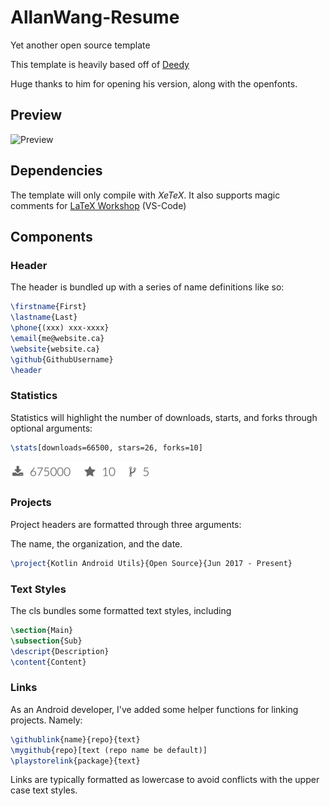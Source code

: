 # AllanWang-Resume

Yet another open source template

This template is heavily based off of [Deedy](https://github.com/deedy/Deedy-Resume)

Huge thanks to him for opening his version, along with the openfonts.

## Preview

![Preview](https://www.allanwang.ca/resume-snapshot.png)

## Dependencies

The template will only compile with *XeTeX*.
It also supports magic comments for [LaTeX Workshop](https://github.com/James-Yu/LaTeX-Workshop) (VS-Code)

## Components

### Header

The header is bundled up with a series of name definitions like so:

```latex
\firstname{First}
\lastname{Last}
\phone{(xxx) xxx-xxxx}
\email{me@website.ca}
\website{website.ca}
\github{GithubUsername}
\header
```

### Statistics

Statistics will highlight the number of downloads, starts, and forks through optional arguments:

```latex
\stats[downloads=66500, stars=26, forks=10]
```

![Preview](images/preview_stats.png)

### Projects

Project headers are formatted through three arguments:

The name, the organization, and the date.

```latex
\project{Kotlin Android Utils}{Open Source}{Jun 2017 - Present}
```

### Text Styles

The cls bundles some formatted text styles, including

```latex
\section{Main}
\subsection{Sub}
\descript{Description}
\content{Content}
```

### Links

As an Android developer, I've added some helper functions for linking projects. Namely:

```latex
\githublink{name}{repo}{text}
\mygithub{repo}[text (repo name be default)]
\playstorelink{package}{text}
```

Links are typically formatted as lowercase to avoid conflicts with the upper case text styles.